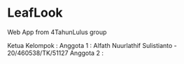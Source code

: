 # LeafLook
Web App from 4TahunLulus group

Ketua Kelompok  :
Anggota 1       : Alfath Nuurlathif Sulistianto - 20/460538/TK/51127
Anggota 2       : 